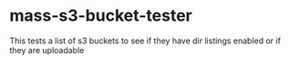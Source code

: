 # mass-s3-bucket-tester
This tests a list of s3 buckets to see if they have dir listings enabled or if they are uploadable

